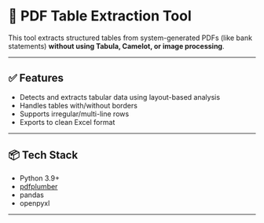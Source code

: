 # 📄 PDF Table Extraction Tool

This tool extracts structured tables from system-generated PDFs (like bank statements) **without using Tabula, Camelot, or image processing**.

---

## ✅ Features

- Detects and extracts tabular data using layout-based analysis
- Handles tables with/without borders
- Supports irregular/multi-line rows
- Exports to clean Excel format

---

## 📦 Tech Stack

- Python 3.9+
- [pdfplumber](https://github.com/jsvine/pdfplumber)
- pandas
- openpyxl

---


